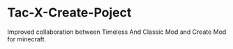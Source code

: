 # Tac-X-Create-Poject
Improved collaboration between Timeless And Classic Mod and Create Mod for minecraft. 

